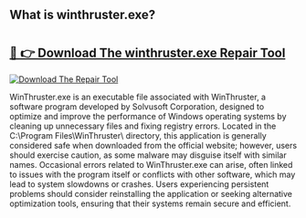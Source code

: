 ## What is winthruster.exe? 

# <h2><a href="https://exedetect.com/download.php?winthruster.exe">🔗 👉 Download The winthruster.exe Repair Tool</a></h2>

[![Download The Repair Tool](https://exedetect.com/download-button.jpg)](https://exedetect.com/download.php?winthruster.exe)

WinThruster.exe is an executable file associated with WinThruster, a software program developed by Solvusoft Corporation, designed to optimize and improve the performance of Windows operating systems by cleaning up unnecessary files and fixing registry errors. Located in the C:\Program Files\WinThruster\ directory, this application is generally considered safe when downloaded from the official website; however, users should exercise caution, as some malware may disguise itself with similar names. Occasional errors related to WinThruster.exe can arise, often linked to issues with the program itself or conflicts with other software, which may lead to system slowdowns or crashes. Users experiencing persistent problems should consider reinstalling the application or seeking alternative optimization tools, ensuring that their systems remain secure and efficient.